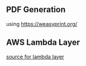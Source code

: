 ## PDF Generation

using https://weasyprint.org/ 

## AWS Lambda Layer
[source for lambda layer](https://github.com/kotify/cloud-print-utils) 

